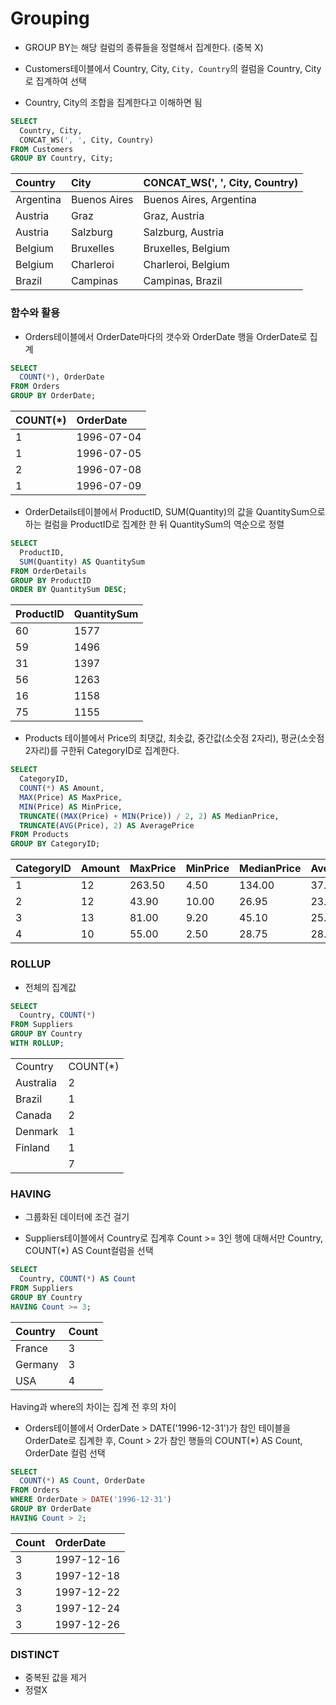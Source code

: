 # Grouping

- GROUP BY는 해당 컬럼의 종류들을 정렬해서 집계한다. (중복 X)



- Customers테이블에서  Country, City, `City, Country`의 컬럼을 Country, City로 집계하여 선택
- Country, City의 조합을 집계한다고 이해하면 됨

```sql
SELECT 
  Country, City,
  CONCAT_WS(', ', City, Country)
FROM Customers
GROUP BY Country, City;
```

| Country   | City         | CONCAT_WS(', ', City, Country) |
| :-------- | :----------- | :----------------------------- |
| Argentina | Buenos Aires | Buenos Aires, Argentina        |
| Austria   | Graz         | Graz, Austria                  |
| Austria   | Salzburg     | Salzburg, Austria              |
| Belgium   | Bruxelles    | Bruxelles, Belgium             |
| Belgium   | Charleroi    | Charleroi, Belgium             |
| Brazil    | Campinas     | Campinas, Brazil               |





### 함수와 활용

- Orders테이블에서 OrderDate마다의 갯수와 OrderDate 행을 OrderDate로 집계

```sql
SELECT
  COUNT(*), OrderDate
FROM Orders
GROUP BY OrderDate;
```

| COUNT(*) | OrderDate  |
| :------- | :--------- |
| 1        | 1996-07-04 |
| 1        | 1996-07-05 |
| 2        | 1996-07-08 |
| 1        | 1996-07-09 |



- OrderDetails테이블에서 ProductID, SUM(Quantity)의 값을 QuantitySum으로 하는 컬럼을 ProductID로 집계한 한 뒤 QuantitySum의 역순으로 정렬

```sql
SELECT
  ProductID,
  SUM(Quantity) AS QuantitySum
FROM OrderDetails
GROUP BY ProductID
ORDER BY QuantitySum DESC;
```

| ProductID | QuantitySum |
| :-------- | :---------- |
| 60        | 1577        |
| 59        | 1496        |
| 31        | 1397        |
| 56        | 1263        |
| 16        | 1158        |
| 75        | 1155        |



- Products 테이블에서  Price의 최댓값, 최솟값, 중간값(소숫점 2자리), 평균(소숫점 2자리)를 구한뒤 CategoryID로 집계한다.

```sql
SELECT
  CategoryID,
  COUNT(*) AS Amount,
  MAX(Price) AS MaxPrice, 
  MIN(Price) AS MinPrice,
  TRUNCATE((MAX(Price) + MIN(Price)) / 2, 2) AS MedianPrice,
  TRUNCATE(AVG(Price), 2) AS AveragePrice
FROM Products
GROUP BY CategoryID; 
```

| CategoryID | Amount | MaxPrice | MinPrice | MedianPrice | AveragePrice |
| :--------- | :----- | :------- | :------- | :---------- | :----------- |
| 1          | 12     | 263.50   | 4.50     | 134.00      | 37.97        |
| 2          | 12     | 43.90    | 10.00    | 26.95       | 23.06        |
| 3          | 13     | 81.00    | 9.20     | 45.10       | 25.16        |
| 4          | 10     | 55.00    | 2.50     | 28.75       | 28.73        |



### ROLLUP

- 전체의 집계값

```sql
SELECT
  Country, COUNT(*)
FROM Suppliers
GROUP BY Country
WITH ROLLUP;
```

|           |          |
| :-------- | :------- |
| Country   | COUNT(*) |
| Australia | 2        |
| Brazil    | 1        |
| Canada    | 2        |
| Denmark   | 1        |
| Finland   | 1        |
|           | 7        |



### HAVING

- 그룹화된 데이터에 조건 걸기

- Suppliers테이블에서 Country로 집계후  Count >= 3인 행에 대해서만 Country, COUNT(*) AS Count컬럼을 선택 

```sql
SELECT
  Country, COUNT(*) AS Count
FROM Suppliers
GROUP BY Country
HAVING Count >= 3;
```

| Country | Count |
| :------ | :---- |
| France  | 3     |
| Germany | 3     |
| USA     | 4     |



Having과 where의 차이는 집계 전 후의 차이

- Orders테이블에서 OrderDate > DATE('1996-12-31')가 참인 테이블을 OrderDate로 집계한 후, Count > 2가 참인 행들의 COUNT(*) AS Count, OrderDate 컬럼 선택

```sql
SELECT
  COUNT(*) AS Count, OrderDate
FROM Orders
WHERE OrderDate > DATE('1996-12-31')
GROUP BY OrderDate
HAVING Count > 2;
```

| Count | OrderDate  |
| :---- | :--------- |
| 3     | 1997-12-16 |
| 3     | 1997-12-18 |
| 3     | 1997-12-22 |
| 3     | 1997-12-24 |
| 3     | 1997-12-26 |





### DISTINCT

- 중복된 값을 제거
- 정렬X